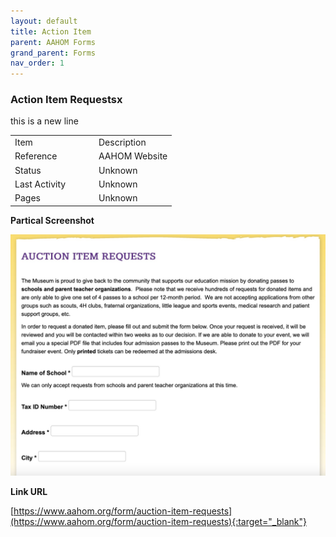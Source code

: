 ```yaml
---
layout: default
title: Action Item
parent: AAHOM Forms
grand_parent: Forms
nav_order: 1
---
```


### Action Item Requestsx 

this is a new line

<table class="ws-table-all notranslate"> 
  <tbody>
    <tr class="tableTop">
     <td style="width:120px">Item</td>
     <td>Description</td>
    </tr>
    <tr>
      <td>Reference</td>
      <td>AAHOM Website</td>
    </tr>
    <tr>
      <td>Status</td>
      <td>Unknown</td>
    </tr>
    <tr>
      <td>Last Activity</td>
      <td>Unknown</td>
    </tr>
    <tr>
      <td>Pages</td>
      <td>Unknown</td>
    </tr>
    
  </tbody>
</table>

**Partical Screenshot**

![Alt Action Item Request](../../assets/images/action_item_request.jpg "Action Item Request")

**Link URL**

[https://www.aahom.org/form/auction-item-requests](https://www.aahom.org/form/auction-item-requests){:target="_blank"}